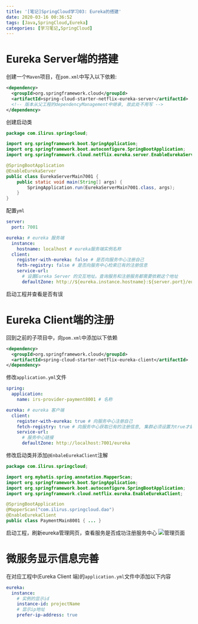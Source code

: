 ```yaml
---
title: '[笔记]SpringCloud学习03: Eureka的搭建'
date: 2020-03-16 00:36:52
tags: [Java,SpringCloud,Eureka]
categories: [学习笔记,SpringCloud]
---
```


# Eureka Server端的搭建
创建一个`Maven`项目，在`pom.xml`中写入以下依赖:
```xml
<dependency>
  <groupId>org.springframework.cloud</groupId>
  <artifactId>spring-cloud-starter-netflix-eureka-server</artifactId>
  <!-- 版本从父工程的dependencyManagement中继承, 故此处不用写 -->
</dependency>
```

创建启动类
```java
package com.ilirus.springcloud;

import org.springframework.boot.SpringApplication;
import org.springframework.boot.autoconfigure.SpringBootApplication;
import org.springframework.cloud.netflix.eureka.server.EnableEurekaServer;

@SpringBootApplication
@EnableEurekaServer
public class EurekaServerMain7001 {
    public static void main(String[] args) {
        SpringApplication.run(EurekaServerMain7001.class, args);
    }
}
```

配置`yml`
```yml
server:
  port: 7001

eureka: # eureka 服务端
  instance:
    hostname: localhost # eureka服务端实例名称
  client:
    register-with-eureka: false # 是否向服务中心注册自己
    feth-registry: false # 是否向服务中心检索已有的注册信息
    service-url:
      # 设置Eureka Server 的交互地址。查询服务和注册服务都需要依赖这个地址
      defaultZone: http://${eureka.instance.hostname}:${server.port}/eureka/
```

启动工程并查看是否有误

<!-- more -->

# Eureka Client端的注册
回到之前的子项目中，向`pom.xml`中添加以下依赖
```xml
<dependency>
  <groupId>org.springframework.cloud</groupId>
  <artifactId>spring-cloud-starter-netflix-eureka-client</artifactId>
</dependency>
```

修改`application.yml`文件
```yml
spring:
  application:
    name: irs-provider-payment8001 # 名称

eureka: # eureka 客户端
  client:
    register-with-eureka: true # 向服务中心注册自己
    fetch-registry: true # 向服务中心获取已有的注册信息, 集群必须设置为true才能配合ribbon使用负载均衡
    service-url:
      # 服务中心链接
      defaultZone: http://localhost:7001/eureka
```

修改启动类并添加`@EnbaleEurekaClient`注解
```java
package com.ilirus.springcloud;

import org.mybatis.spring.annotation.MapperScan;
import org.springframework.boot.SpringApplication;
import org.springframework.boot.autoconfigure.SpringBootApplication;
import org.springframework.cloud.netflix.eureka.EnableEurekaClient;

@SpringBootApplication
@MapperScan("com.ilirus.springcloud.dao")
@EnableEurekaClient
public class PaymentMain8001 { ... }
```

启动工程，刷新eureka管理网页，查看服务是否成功注册服务中心
![管理页面](https://s1.ax1x.com/2020/03/16/88qHv4.jpg)

# 微服务显示信息完善
在对应工程中(Eureka Client 端)的`application.yml`文件中添加以下内容
```yml
eureka:
  instance:
    # 实例的显示id
    instance-id: projectName
    # 显示ip地址
    prefer-ip-address: true
```
